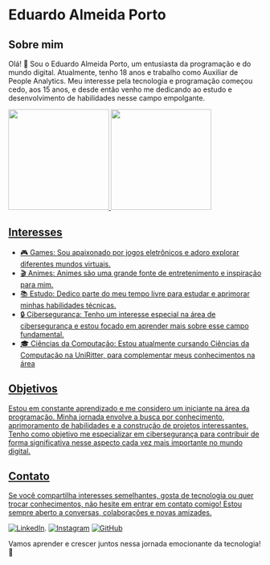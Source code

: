 # Eduardo Almeida Porto

## Sobre mim

Olá! 👋 Sou o Eduardo Almeida Porto, um entusiasta da programação e do mundo digital. Atualmente, tenho 18 anos e trabalho como Auxiliar de People Analytics. Meu interesse pela tecnologia e programação começou cedo, aos 15 anos, e desde então venho me dedicando ao estudo e desenvolvimento de habilidades nesse campo empolgante.

<div>
 <a href="https://github.com/Sh1nz4k1">
  <img height="200em" src="https://github-readme-stats.vercel.app/api?username=Sh1nz4k1&show_icons=true&theme=tokyonight">
    <img height="200em" src="https://github-readme-stats.vercel.app/api/top-langs/?username=Sh1nz4k1&layout=compact&theme=tokyonight">
</div>


## Interesses

- 🎮 Games: Sou apaixonado por jogos eletrônicos e adoro explorar diferentes mundos virtuais.
- 🎬 Animes: Animes são uma grande fonte de entretenimento e inspiração para mim.
- 📚 Estudo: Dedico parte do meu tempo livre para estudar e aprimorar minhas habilidades técnicas.
- 🔒 Cibersegurança: Tenho um interesse especial na área de cibersegurança e estou focado em aprender mais sobre esse campo fundamental.
- 🎓 Ciências da Computação: Estou atualmente cursando Ciências da Computação na UniRitter, para complementar meus conhecimentos na área

## Objetivos

Estou em constante aprendizado e me considero um iniciante na área da programação. Minha jornada envolve a busca por conhecimento, aprimoramento de habilidades e a construção de projetos interessantes. Tenho como objetivo me especializar em cibersegurança para contribuir de forma significativa nesse aspecto cada vez mais importante no mundo digital.

## Contato

Se você compartilha interesses semelhantes, gosta de tecnologia ou quer trocar conhecimentos, não hesite em entrar em contato comigo! Estou sempre aberto a conversas, colaborações e novas amizades.

[![LinkedIn](https://img.shields.io/badge/LinkedIn-0077B5?style=for-the-badge&logo=linkedin&logoColor=white)](https://www.linkedin.com/in/dudeksx).
[![Instagram](https://img.shields.io/badge/Instagram-E4405F?style=for-the-badge&logo=instagram&logoColor=white)](https://instagram.com/dudeksx?utm_source=qr&igshid=NGExMmI2YTkyZg%3D%3D)
[![GitHub](https://img.shields.io/badge/GitHub-100000?style=for-the-badge&logo=github&logoColor=white)](https://github.com/Sh1nz4k1)

Vamos aprender e crescer juntos nessa jornada emocionante da tecnologia! 🚀
